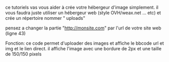 ce tutoriels vas vous aider à crée votre hébergeur d'image simplement.
il vous faudra juste utiliser un hébergeur web (style OVH/weax.net ... etc)
et crée un répertoire nommer " uploads"

pensez a changer la partie "http://monsite.com" par l'url de votre site web (ligne 43)

Fonction: ce code permet d'uploader des images et affiche le bbcode url et img et le lien direct.
il affiche l'image avec une bordure de 2px et une taille de 150/150 pixels
